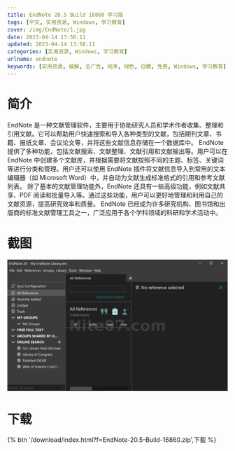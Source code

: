 ```yaml
---
title: EndNote 20.5 Build 16860 学习版
tags: [中文, 实用资源, Windows, 学习教育]
cover: /img/EndNote/1.jpg
date: 2023-04-14 13:58:11
updated: 2023-04-14 13:58:11
categories: [实用资源, Windows, 学习教育]
urlname: endnote
keywords: [实用资源, 破解, 去广告, 纯净, 绿色, 白嫖, 免费, Windows, 学习教育]
---
```


# 简介

EndNote 是一种文献管理软件，主要用于协助研究人员和学术作者收集、整理和引用文献。它可以帮助用户快速搜索和导入各种类型的文献，包括期刊文章、书籍、报纸文章、会议论文等，并将这些文献信息存储在一个数据库中。
EndNote 提供了多种功能，包括文献搜索、文献整理、文献引用和文献输出等。用户可以在 EndNote 中创建多个文献库，并根据需要将文献按照不同的主题、标签、关键词等进行分类和管理。用户还可以使用 EndNote 插件将文献信息导入到常用的文本编辑器（如 Microsoft Word）中，并自动为文献生成标准格式的引用和参考文献列表。
除了基本的文献管理功能外，EndNote 还具有一些高级功能，例如文献共享、PDF 阅读和批量导入等。通过这些功能，用户可以更好地管理和利用自己的文献资源，提高研究效率和质量。
EndNote 已经成为许多研究机构、图书馆和出版商的标准文献管理工具之一，广泛应用于各个学科领域的科研和学术活动中。

# 截图

![](/img/EndNote/2.jpg)

# 下载

{% btn '/download/index.html?f=EndNote-20.5-Build-16860.zip',下载 %}
